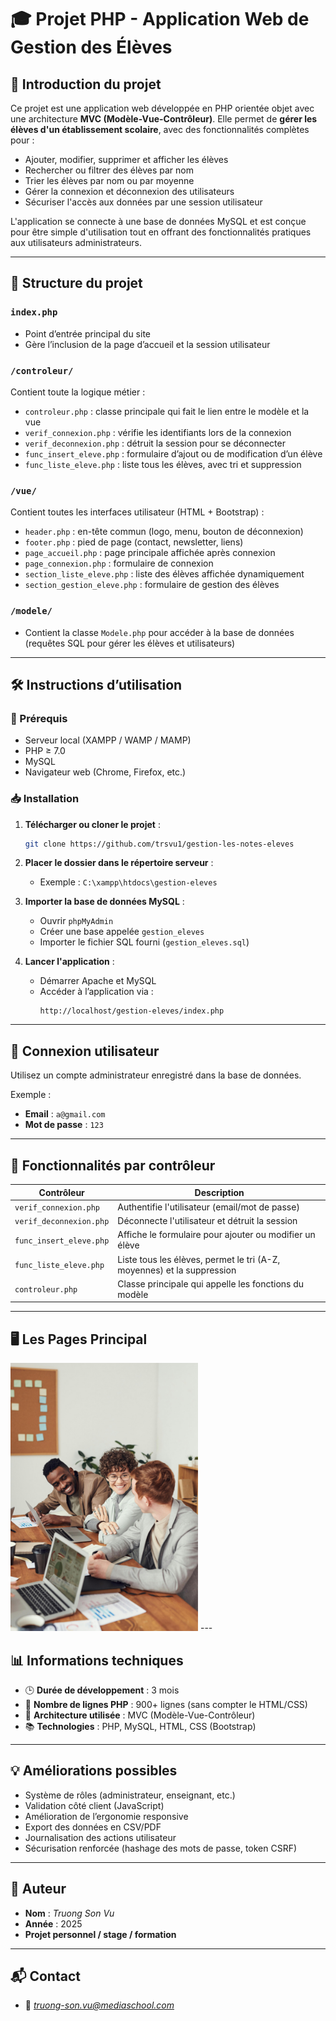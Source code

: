 # 🎓 Projet PHP - Application Web de Gestion des Élèves

## 🧾 Introduction du projet

Ce projet est une application web développée en PHP orientée objet avec une architecture **MVC (Modèle-Vue-Contrôleur)**. Elle permet de **gérer les élèves d'un établissement scolaire**, avec des fonctionnalités complètes pour :

- Ajouter, modifier, supprimer et afficher les élèves
- Rechercher ou filtrer des élèves par nom
- Trier les élèves par nom ou par moyenne
- Gérer la connexion et déconnexion des utilisateurs
- Sécuriser l'accès aux données par une session utilisateur

L'application se connecte à une base de données MySQL et est conçue pour être simple d'utilisation tout en offrant des fonctionnalités pratiques aux utilisateurs administrateurs.

---

## 📁 Structure du projet

### `index.php`
- Point d’entrée principal du site
- Gère l’inclusion de la page d’accueil et la session utilisateur

### `/controleur/`
Contient toute la logique métier :

- `controleur.php` : classe principale qui fait le lien entre le modèle et la vue
- `verif_connexion.php` : vérifie les identifiants lors de la connexion
- `verif_deconnexion.php` : détruit la session pour se déconnecter
- `func_insert_eleve.php` : formulaire d’ajout ou de modification d’un élève
- `func_liste_eleve.php` : liste tous les élèves, avec tri et suppression

### `/vue/`
Contient toutes les interfaces utilisateur (HTML + Bootstrap) :

- `header.php` : en-tête commun (logo, menu, bouton de déconnexion)
- `footer.php` : pied de page (contact, newsletter, liens)
- `page_accueil.php` : page principale affichée après connexion
- `page_connexion.php` : formulaire de connexion
- `section_liste_eleve.php` : liste des élèves affichée dynamiquement
- `section_gestion_eleve.php` : formulaire de gestion des élèves

### `/modele/`
- Contient la classe `Modele.php` pour accéder à la base de données (requêtes SQL pour gérer les élèves et utilisateurs)

---

## 🛠️ Instructions d’utilisation

### 🔧 Prérequis

- Serveur local (XAMPP / WAMP / MAMP)
- PHP ≥ 7.0
- MySQL
- Navigateur web (Chrome, Firefox, etc.)

### 📥 Installation

1. **Télécharger ou cloner le projet** :
   ```bash
   git clone https://github.com/trsvu1/gestion-les-notes-eleves
   ```

2. **Placer le dossier dans le répertoire serveur** :
   - Exemple : `C:\xampp\htdocs\gestion-eleves`

3. **Importer la base de données MySQL** :
   - Ouvrir `phpMyAdmin`
   - Créer une base appelée `gestion_eleves`
   - Importer le fichier SQL fourni (`gestion_eleves.sql`)

4. **Lancer l'application** :
   - Démarrer Apache et MySQL
   - Accéder à l’application via :
     ```
     http://localhost/gestion-eleves/index.php
     ```

---

## 🔐 Connexion utilisateur

Utilisez un compte administrateur enregistré dans la base de données.

Exemple :
- **Email** : `a@gmail.com`
- **Mot de passe** : `123`

---

## 🔧 Fonctionnalités par contrôleur

| Contrôleur                   | Description                                                                 |
|-----------------------------|-----------------------------------------------------------------------------|
| `verif_connexion.php`       | Authentifie l'utilisateur (email/mot de passe)                             |
| `verif_deconnexion.php`     | Déconnecte l'utilisateur et détruit la session                             |
| `func_insert_eleve.php`     | Affiche le formulaire pour ajouter ou modifier un élève                    |
| `func_liste_eleve.php`      | Liste tous les élèves, permet le tri (A-Z, moyennes) et la suppression     |
| `controleur.php`            | Classe principale qui appelle les fonctions du modèle                      |

---

## 🖥️ Les Pages Principal

<img src="https://github.com/trsvu1/gestion-les-notes-eleves/blob/main/assets/img/about-company-1.jpg" width="300" />
---

## 📊 Informations techniques

- 🕒 **Durée de développement** : 3 mois
- 📄 **Nombre de lignes PHP** : 900+ lignes (sans compter le HTML/CSS)
- 🧱 **Architecture utilisée** : MVC (Modèle-Vue-Contrôleur)
- 📚 **Technologies** : PHP, MySQL, HTML, CSS (Bootstrap)

---

## 💡 Améliorations possibles

- Système de rôles (administrateur, enseignant, etc.)
- Validation côté client (JavaScript)
- Amélioration de l’ergonomie responsive
- Export des données en CSV/PDF
- Journalisation des actions utilisateur
- Sécurisation renforcée (hashage des mots de passe, token CSRF)

---

## 👤 Auteur

- **Nom** : *Truong Son Vu*
- **Année** : 2025
- **Projet personnel / stage / formation**

---

## 📬 Contact

- 📧 *truong-son.vu@mediaschool.com*
